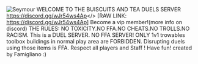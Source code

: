 ![Seymour]()
WELCOME TO THE BUISCUITS AND TEA DUELS SERVER
<a id="ANO DUELS DISCORD">https://discord.gg/wJr54ws4Ap</> [RAW LINK: https://discord.gg/wJr54ws4Ap]
Become a vip member!(more info on discord)
THE RULES:
NO TOXICITY.NO FFA.NO CHEATS.NO TROLLS.NO RACISM.
This is a DUEL SERVER. NO FFA SERVER! ONLY 1v1
trowables  toolbox buildings in normal play area are FORBIDDEN. Disrupting duels using those items is FFA.
Respect all players and Staff !
Have fun!
created by Famigliano :)
